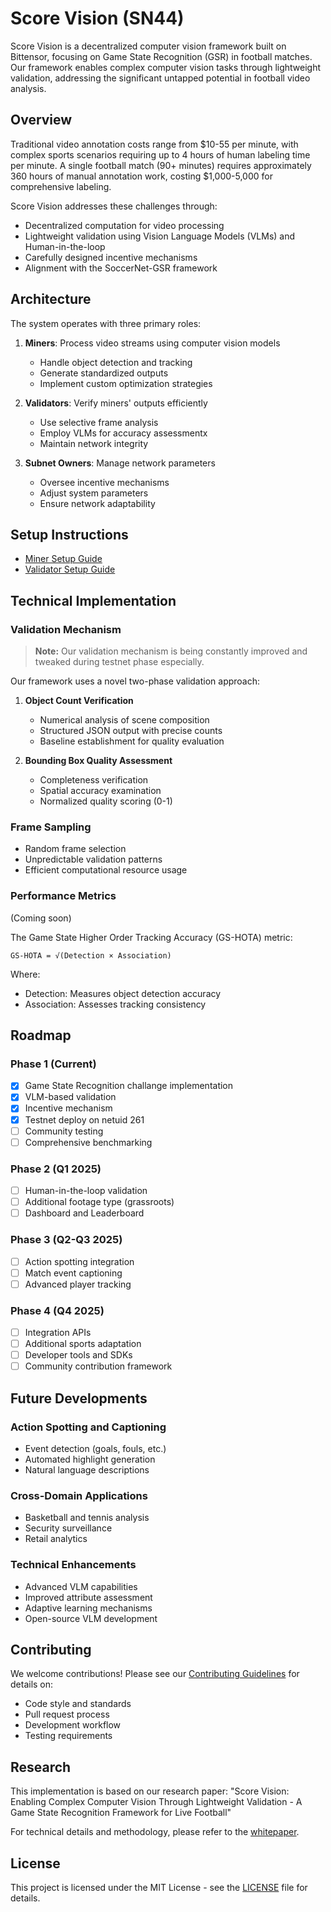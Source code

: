 # Score Vision (SN44)

Score Vision is a decentralized computer vision framework built on Bittensor, focusing on Game State Recognition (GSR) in football matches. Our framework enables complex computer vision tasks through lightweight validation, addressing the significant untapped potential in football video analysis.

## Overview

Traditional video annotation costs range from $10-55 per minute, with complex sports scenarios requiring up to 4 hours of human labeling time per minute. A single football match (90+ minutes) requires approximately 360 hours of manual annotation work, costing $1,000-5,000 for comprehensive labeling.

Score Vision addresses these challenges through:

- Decentralized computation for video processing
- Lightweight validation using Vision Language Models (VLMs) and Human-in-the-loop
- Carefully designed incentive mechanisms
- Alignment with the SoccerNet-GSR framework

## Architecture

The system operates with three primary roles:

1. **Miners**: Process video streams using computer vision models

   - Handle object detection and tracking
   - Generate standardized outputs
   - Implement custom optimization strategies

2. **Validators**: Verify miners' outputs efficiently

   - Use selective frame analysis
   - Employ VLMs for accuracy assessmentx
   - Maintain network integrity

3. **Subnet Owners**: Manage network parameters
   - Oversee incentive mechanisms
   - Adjust system parameters
   - Ensure network adaptability

## Setup Instructions

- [Miner Setup Guide](miner/README.md)
- [Validator Setup Guide](validator/README.md)

## Technical Implementation

### Validation Mechanism

> **Note:** Our validation mechanism is being constantly improved and tweaked during testnet phase especially.

Our framework uses a novel two-phase validation approach:

1. **Object Count Verification**

   - Numerical analysis of scene composition
   - Structured JSON output with precise counts
   - Baseline establishment for quality evaluation

2. **Bounding Box Quality Assessment**
   - Completeness verification
   - Spatial accuracy examination
   - Normalized quality scoring (0-1)

### Frame Sampling

- Random frame selection
- Unpredictable validation patterns
- Efficient computational resource usage

### Performance Metrics

(Coming soon)

The Game State Higher Order Tracking Accuracy (GS-HOTA) metric:

```
GS-HOTA = √(Detection × Association)
```

Where:

- Detection: Measures object detection accuracy
- Association: Assesses tracking consistency

## Roadmap

### Phase 1 (Current)

- [x] Game State Recognition challange implementation
- [x] VLM-based validation
- [x] Incentive mechanism
- [x] Testnet deploy on netuid 261
- [ ] Community testing
- [ ] Comprehensive benchmarking

### Phase 2 (Q1 2025)

- [ ] Human-in-the-loop validation
- [ ] Additional footage type (grassroots)
- [ ] Dashboard and Leaderboard

### Phase 3 (Q2-Q3 2025)

- [ ] Action spotting integration
- [ ] Match event captioning
- [ ] Advanced player tracking

### Phase 4 (Q4 2025)

- [ ] Integration APIs
- [ ] Additional sports adaptation
- [ ] Developer tools and SDKs
- [ ] Community contribution framework

## Future Developments

### Action Spotting and Captioning

- Event detection (goals, fouls, etc.)
- Automated highlight generation
- Natural language descriptions

### Cross-Domain Applications

- Basketball and tennis analysis
- Security surveillance
- Retail analytics

### Technical Enhancements

- Advanced VLM capabilities
- Improved attribute assessment
- Adaptive learning mechanisms
- Open-source VLM development

## Contributing

We welcome contributions! Please see our [Contributing Guidelines](CONTRIBUTING.md) for details on:

- Code style and standards
- Pull request process
- Development workflow
- Testing requirements

## Research

This implementation is based on our research paper:
"Score Vision: Enabling Complex Computer Vision Through Lightweight Validation - A Game State Recognition Framework for Live Football"

For technical details and methodology, please refer to the [whitepaper](https://drive.google.com/file/d/1oADURxxIZK0mTEqJPDudgXypohtFNkON/view).

## License

This project is licensed under the MIT License - see the [LICENSE](LICENSE) file for details.
